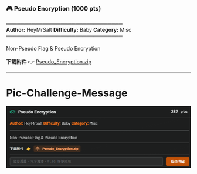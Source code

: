 ### 🎮 Pseudo Encryption (1000 pts)

════════════════════════════════\
**Author:** HeyMrSalt **Difficulty:** Baby **Category:** Misc\
════════════════════════════════\
\
Non-Pseudo Flag & Pseudo Encryption\
\
**下載附件** 👉 [Pseudo_Encryption.zip](https://github.com/HeyMrSalt/is1abCTF-2024-Challenges/raw/main/misc/Pseudo_Encryption/Pseudo_Encryption.zip)

---
# Pic-Challenge-Message
![Untitled](../../Pic-Challenge-Message/Pseudo-Encrytion.png)

